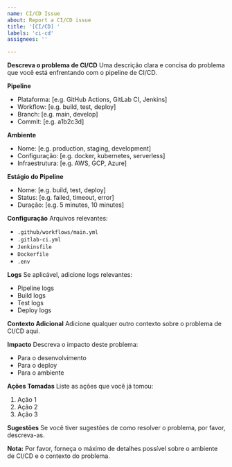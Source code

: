 ```yaml
---
name: CI/CD Issue
about: Report a CI/CD issue
title: '[CI/CD] '
labels: 'ci-cd'
assignees: ''

---
```


**Descreva o problema de CI/CD**
Uma descrição clara e concisa do problema que você está enfrentando com o pipeline de CI/CD.

**Pipeline**
- Plataforma: [e.g. GitHub Actions, GitLab CI, Jenkins]
- Workflow: [e.g. build, test, deploy]
- Branch: [e.g. main, develop]
- Commit: [e.g. a1b2c3d]

**Ambiente**
- Nome: [e.g. production, staging, development]
- Configuração: [e.g. docker, kubernetes, serverless]
- Infraestrutura: [e.g. AWS, GCP, Azure]

**Estágio do Pipeline**
- Nome: [e.g. build, test, deploy]
- Status: [e.g. failed, timeout, error]
- Duração: [e.g. 5 minutes, 10 minutes]

**Configuração**
Arquivos relevantes:
- `.github/workflows/main.yml`
- `.gitlab-ci.yml`
- `Jenkinsfile`
- `Dockerfile`
- `.env`

**Logs**
Se aplicável, adicione logs relevantes:
- Pipeline logs
- Build logs
- Test logs
- Deploy logs

**Contexto Adicional**
Adicione qualquer outro contexto sobre o problema de CI/CD aqui.

**Impacto**
Descreva o impacto deste problema:
- Para o desenvolvimento
- Para o deploy
- Para o ambiente

**Ações Tomadas**
Liste as ações que você já tomou:
1. Ação 1
2. Ação 2
3. Ação 3

**Sugestões**
Se você tiver sugestões de como resolver o problema, por favor, descreva-as.

**Nota:**
Por favor, forneça o máximo de detalhes possível sobre o ambiente de CI/CD e o contexto do problema. 